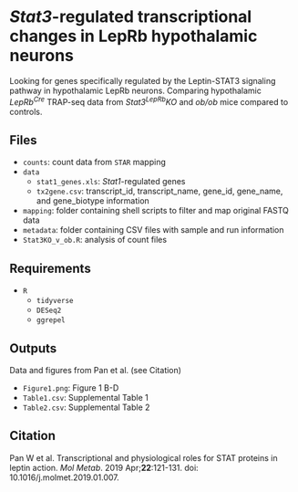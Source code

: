 # *Stat3*-regulated transcriptional changes in LepRb hypothalamic neurons

Looking for genes specifically regulated by the Leptin-STAT3 signaling pathway in hypothalamic LepRb neurons. Comparing hypothalamic *LepRb<sup>Cre</sup>* TRAP-seq data from *Stat3<sup>LepRb</sup>KO* and *ob/ob* mice compared to controls.

## Files
* `counts`: count data from `STAR` mapping
* `data`
  * `stat1_genes.xls`: *Stat1*-regulated genes
  * `tx2gene.csv`: transcript_id, transcript_name, gene_id, gene_name, and gene_biotype information
* `mapping`: folder containing shell scripts to filter and map original FASTQ data
* `metadata`: folder containing CSV files with sample and run information
* `Stat3KO_v_ob.R`: analysis of count files

## Requirements
* `R`
  * `tidyverse`
  * `DESeq2`
  * `ggrepel`

## Outputs
Data and figures from Pan et al. (see Citation)
* `Figure1.png`: Figure 1 B-D
* `Table1.csv`: Supplemental Table 1
* `Table2.csv`: Supplemental Table 2

## Citation
Pan W et al. Transcriptional and physiological roles for STAT proteins in leptin action. *Mol Metab*. 2019 Apr;**22**:121-131. doi: 10.1016/j.molmet.2019.01.007.
